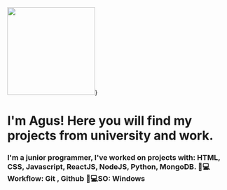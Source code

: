 <div id="header" aling="center"> 
    <img src="https://giphy.com/gifs/thecodingspacerd-code-coding-eatsleepcode-VTtANKl0beDFQRLDTh" width="200" />}
    <h1 aling="center">I'm Agus! Here you will find my projects from university and work.</h1>
    <h3>
      I'm a junior programmer, I've worked on projects with: HTML, CSS, Javascript, ReactJS, NodeJS, Python, MongoDB.
      🧑💻Workflow: Git , Github
      🧑💻SO: Windows
    </h3>
  
</div>



